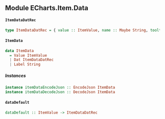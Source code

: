 ## Module ECharts.Item.Data

#### `ItemDataDatRec`

``` purescript
type ItemDataDatRec = { value :: ItemValue, name :: Maybe String, tooltip :: Maybe Tooltip, itemStyle :: Maybe ItemStyle, selected :: Maybe Boolean }
```

#### `ItemData`

``` purescript
data ItemData
  = Value ItemValue
  | Dat ItemDataDatRec
  | Label String
```

##### Instances
``` purescript
instance itemDataEncodeJson :: EncodeJson ItemData
instance itemDataDecodeJson :: DecodeJson ItemData
```

#### `dataDefault`

``` purescript
dataDefault :: ItemValue -> ItemDataDatRec
```


